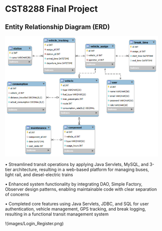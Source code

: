 # CST8288 Final Project

## Entity Relationship Diagram (ERD)

![ERD Diagram](documents/ERD/ptfms_erd.png)

•	Streamlined transit operations by applying Java Servlets, MySQL, and 3-tier architecture, resulting in a web-based platform for managing buses, light rail, and diesel-electric trains  

•	Enhanced system functionality by integrating DAO, Simple Factory, Observer design patterns, enabling maintainable code with clear separation of concerns

•	Completed core features using Java Servlets, JDBC, and SQL for user authentication, vehicle management, GPS tracking, and break logging, resulting in a functional transit management system

!(images/Login_Register.png)
